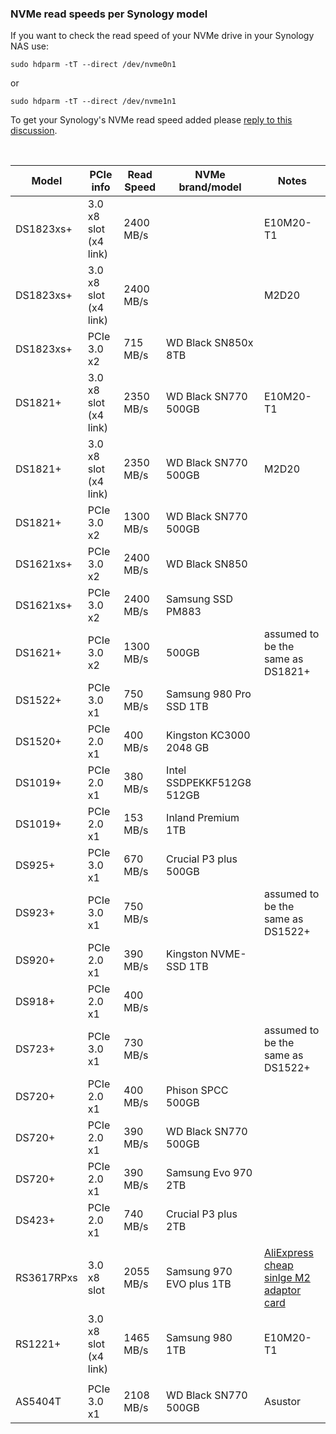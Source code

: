 ### NVMe read speeds per Synology model

If you want to check the read speed of your NVMe drive in your Synology NAS use:
```
sudo hdparm -tT --direct /dev/nvme0n1
```
or
```
sudo hdparm -tT --direct /dev/nvme1n1
```

To get your Synology's NVMe read speed added please [reply to this discussion](https://github.com/007revad/Synology_Information_Wiki/discussions/21).

<br>

| Model   | PCIe info | Read Speed | NVMe brand/model     | Notes |
|---------|-----------|------------|----------------------|-------|
| DS1823xs+ | 3.0 x8 slot (x4 link) | 2400 MB/s  |  | E10M20-T1 |
| DS1823xs+ | 3.0 x8 slot (x4 link) | 2400 MB/s  |  | M2D20 |
| DS1823xs+ | PCIe 3.0 x2 | 715 MB/s | WD Black SN850x 8TB | |
| DS1821+ | 3.0 x8 slot (x4 link) | 2350 MB/s  | WD Black SN770 500GB | E10M20-T1 |
| DS1821+ | 3.0 x8 slot (x4 link) | 2350 MB/s  | WD Black SN770 500GB | M2D20 |
| DS1821+ | PCIe 3.0 x2 | 1300 MB/s  | WD Black SN770 500GB |  |
| DS1621xs+ | PCIe 3.0 x2 | 2400 MB/s  | WD Black SN850 |  |
| DS1621xs+ | PCIe 3.0 x2 | 2400 MB/s  | Samsung SSD PM883 |  |
| DS1621+ | PCIe 3.0 x2 | 1300 MB/s  | 500GB | assumed to be the same as DS1821+ |
| DS1522+ | PCIe 3.0 x1 |  750 MB/s  | Samsung 980 Pro SSD 1TB |  |
| DS1520+ | PCIe 2.0 x1 |  400 MB/s  | Kingston KC3000 2048 GB | |
| DS1019+ | PCIe 2.0 x1 |  380 MB/s  | Intel SSDPEKKF512G8 512GB |  |
| DS1019+ | PCIe 2.0 x1 |  153 MB/s  | Inland Premium 1TB |  |
| DS925+  | PCIe 3.0 x1 |  670 MB/s  | Crucial P3 plus 500GB |  |
| DS923+  | PCIe 3.0 x1 |  750 MB/s  | | assumed to be the same as DS1522+ |
| DS920+  | PCIe 2.0 x1 |  390 MB/s  | Kingston NVME-SSD 1TB |  |
| DS918+  | PCIe 2.0 x1 |  400 MB/s  |  |  |
| DS723+  | PCIe 3.0 x1 |  730 MB/s  | | assumed to be the same as DS1522+ |
| DS720+  | PCIe 2.0 x1 |  400 MB/s  | Phison SPCC 500GB |  |
| DS720+  | PCIe 2.0 x1 |  390 MB/s  | WD Black SN770 500GB |  |
| DS720+  | PCIe 2.0 x1 |  390 MB/s  | Samsung Evo 970 2TB |  |
| DS423+  | PCIe 2.0 x1 |  740 MB/s  | Crucial P3 plus 2TB |  |
|  |  |  |  |  |
| RS3617RPxs | 3.0 x8 slot | 2055 MB/s | Samsung 970 EVO plus 1TB | [AliExpress cheap sinlge M2 adaptor card](https://www.aliexpress.com/item/1005002603686315.html) |
| RS1221+ | 3.0 x8 slot (x4 link) | 1465 MB/s | Samsung 980 1TB | E10M20-T1 |
|  |  |  |  |  |
| AS5404T | PCIe 3.0 x1 | 2108 MB/s  | WD Black SN770 500GB | Asustor |
